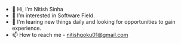 - 👋 Hi, I’m Nitish Sinha
- 👀 I’m interested in Software Field.
- 👦 I'm learing new things daily and looking for opportunities to gain experience. 
- 📫 How to reach me - nitishgoku01@gmail.com

<!---
NITSlN/NITSlN is a ✨ special ✨ repository because its `README.md` (this file) appears on your GitHub profile.
You can click the Preview link to take a look at your changes.
--->
